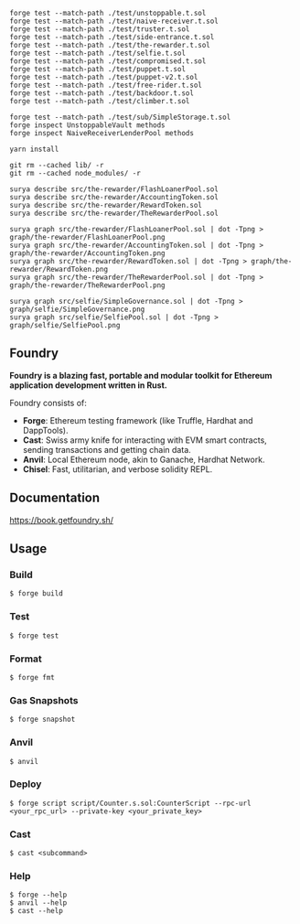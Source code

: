 ```shell
forge test --match-path ./test/unstoppable.t.sol
forge test --match-path ./test/naive-receiver.t.sol
forge test --match-path ./test/truster.t.sol
forge test --match-path ./test/side-entrance.t.sol
forge test --match-path ./test/the-rewarder.t.sol
forge test --match-path ./test/selfie.t.sol
forge test --match-path ./test/compromised.t.sol
forge test --match-path ./test/puppet.t.sol
forge test --match-path ./test/puppet-v2.t.sol
forge test --match-path ./test/free-rider.t.sol
forge test --match-path ./test/backdoor.t.sol
forge test --match-path ./test/climber.t.sol

forge test --match-path ./test/sub/SimpleStorage.t.sol
forge inspect UnstoppableVault methods
forge inspect NaiveReceiverLenderPool methods

yarn install

git rm --cached lib/ -r
git rm --cached node_modules/ -r

surya describe src/the-rewarder/FlashLoanerPool.sol
surya describe src/the-rewarder/AccountingToken.sol
surya describe src/the-rewarder/RewardToken.sol
surya describe src/the-rewarder/TheRewarderPool.sol

surya graph src/the-rewarder/FlashLoanerPool.sol | dot -Tpng > graph/the-rewarder/FlashLoanerPool.png
surya graph src/the-rewarder/AccountingToken.sol | dot -Tpng > graph/the-rewarder/AccountingToken.png
surya graph src/the-rewarder/RewardToken.sol | dot -Tpng > graph/the-rewarder/RewardToken.png
surya graph src/the-rewarder/TheRewarderPool.sol | dot -Tpng > graph/the-rewarder/TheRewarderPool.png

surya graph src/selfie/SimpleGovernance.sol | dot -Tpng > graph/selfie/SimpleGovernance.png
surya graph src/selfie/SelfiePool.sol | dot -Tpng > graph/selfie/SelfiePool.png
```

## Foundry

**Foundry is a blazing fast, portable and modular toolkit for Ethereum application development written in Rust.**

Foundry consists of:

-   **Forge**: Ethereum testing framework (like Truffle, Hardhat and DappTools).
-   **Cast**: Swiss army knife for interacting with EVM smart contracts, sending transactions and getting chain data.
-   **Anvil**: Local Ethereum node, akin to Ganache, Hardhat Network.
-   **Chisel**: Fast, utilitarian, and verbose solidity REPL.

## Documentation

https://book.getfoundry.sh/

## Usage

### Build

```shell
$ forge build
```

### Test

```shell
$ forge test
```

### Format

```shell
$ forge fmt
```

### Gas Snapshots

```shell
$ forge snapshot
```

### Anvil

```shell
$ anvil
```

### Deploy

```shell
$ forge script script/Counter.s.sol:CounterScript --rpc-url <your_rpc_url> --private-key <your_private_key>
```

### Cast

```shell
$ cast <subcommand>
```

### Help

```shell
$ forge --help
$ anvil --help
$ cast --help
```
